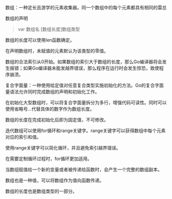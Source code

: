 数组：一种定长且游学的元素收集器。同一个数组中的每个元素都具有相同的雷总

数组的声明
>var 数组名 [数组长度]数组类型

数组的长度可以使用len函数确定。

在声明数组时，未赋值的元素默认为该类型的零值。

数组的合法索引从0开始。如果数组的索引大于数组的长度，那么Go编译器将会发生报错；如果Go编译器未能发越界错误，那么程序在运行时会发生惊恐，致使程序崩溃。

复合字面量：一种使用给定值对任意复合类型实施初始化的方法。Go的复合字面量语法允许同时完成数组的声明和初始化工作。

在初始化大型数组时，可以将复合字面量拆分为多行，增强代码可读性。同时可以使用省略号...代替具体的数字作为数组长度。

数组的长度在完成初始化后即为固定值，不可修改。

迭代数组可以使用for循环和range关键字。range关键字可以获得数组中每个元素对应的索引和值。

使用range关键字可以简化循环，并且避免索引越界错误。

在需要定制循环过程时，for循环更加适用。

当数组赋值给一个新的变量或者被传递给函数时，会产生一个完整的数组副本。

数组也是一种值，可以将数组作为值向函数传递。

数组的长度也是数组类型的一部分。


